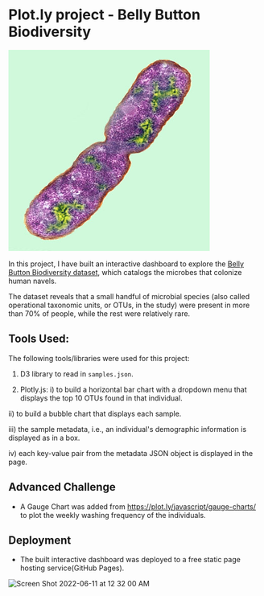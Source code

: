 # Plot.ly project - Belly Button Biodiversity

![Bacteria by filterforge.com](Images/bacteria.jpg)

In this project, I have built an interactive dashboard to explore the [Belly Button Biodiversity dataset](http://robdunnlab.com/projects/belly-button-biodiversity/), which catalogs the microbes that colonize human navels.

The dataset reveals that a small handful of microbial species (also called operational taxonomic units, or OTUs, in the study) were present in more than 70% of people, while the rest were relatively rare.

## Tools Used:

 The following tools/libraries were used for this project:

1. D3 library to read in `samples.json`.

2. Plotly.js:
 i) to build a horizontal bar chart with a dropdown menu that displays the top 10 OTUs found in that individual.
 
 ii) to build a bubble chart that displays each sample.
 
 iii) the sample metadata, i.e., an individual's demographic information is displayed as in a box.
 
 iv) each key-value pair from the metadata JSON object is displayed in the page.

## Advanced Challenge

* A Gauge Chart was added from <https://plot.ly/javascript/gauge-charts/> to plot the weekly washing frequency of the individuals.

## Deployment

* The built interactive dashboard was deployed to a free static page hosting service(GitHub Pages).

<img width="1069" alt="Screen Shot 2022-06-11 at 12 32 00 AM" src="https://user-images.githubusercontent.com/95401250/173178293-3f8b03df-cf05-4279-b58a-6bf93f2ccf85.png">


